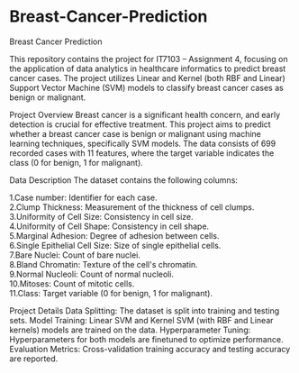 # Breast-Cancer-Prediction
Breast Cancer Prediction

This repository contains the project for IT7103 – Assignment 4, focusing on the application of data analytics in healthcare informatics to predict breast cancer cases. The project utilizes Linear and Kernel (both RBF and Linear) Support Vector Machine (SVM) models to classify breast cancer cases as benign or malignant.

Project Overview
Breast cancer is a significant health concern, and early detection is crucial for effective treatment. This project aims to predict whether a breast cancer case is benign or malignant using machine learning techniques, specifically SVM models. The data consists of 699 recorded cases with 11 features, where the target variable indicates the class (0 for benign, 1 for malignant).

Data Description
The dataset contains the following columns:<br />

1.Case number: Identifier for each case.<br />
2.Clump Thickness: Measurement of the thickness of cell clumps.<br />
3.Uniformity of Cell Size: Consistency in cell size.<br />
4.Uniformity of Cell Shape: Consistency in cell shape.<br />
5.Marginal Adhesion: Degree of adhesion between cells.<br />
6.Single Epithelial Cell Size: Size of single epithelial cells.<br />
7.Bare Nuclei: Count of bare nuclei.<br />
8.Bland Chromatin: Texture of the cell's chromatin.<br />
9.Normal Nucleoli: Count of normal nucleoli.<br />
10.Mitoses: Count of mitotic cells.<br />
11.Class: Target variable (0 for benign, 1 for malignant).<br />


Project Details
Data Splitting: The dataset is split into training and testing sets.
Model Training: Linear SVM and Kernel SVM (with RBF and Linear kernels) models are trained on the data.
Hyperparameter Tuning: Hyperparameters for both models are finetuned to optimize performance.
Evaluation Metrics: Cross-validation training accuracy and testing accuracy are reported.

